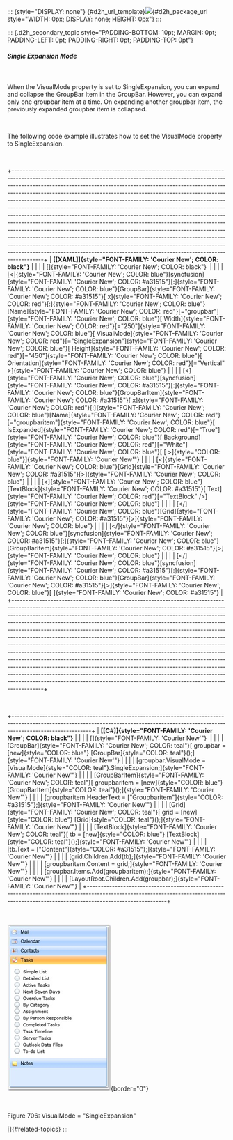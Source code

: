 ::: {style="DISPLAY: none"}
[](ms-xhelp:///?Id=d2h_url_template){#d2h_url_template}![](!package_url!){#d2h_package_url style="WIDTH: 0px; DISPLAY: none; HEIGHT: 0px"}
:::

::: {.d2h_secondary_topic style="PADDING-BOTTOM: 10pt; MARGIN: 0pt; PADDING-LEFT: 0pt; PADDING-RIGHT: 0pt; PADDING-TOP: 0pt"}
##### Single Expansion Mode

 

When the VisualMode property is set to SingleExpansion, you can expand and collapse the GroupBar Item in the GroupBar. However, you can expand only one groupbar item at a time. On expanding another groupbar item, the previously expanded groupbar item is collapsed.

 

The following code example illustrates how to set the VisualMode property to SingleExpansion.

 

+-----------------------------------------------------------------------------------------------------------------------------------------------------------------------------------------------------------------------------------------------------------------------------------------------------------------------------------------------------------------------------------------------------------------------------------------------------------------------------------------------------------------------------------------------------------------------------------------------------------------------------------------------------------------------------------------------------------------------------------------------------------------------------------------------------------------------------------------------------------------------------------------------------------------------------------------------------------------------------------+
| **[\[XAML\]]{style="FONT-FAMILY: 'Courier New'; COLOR: black"}**                                                                                                                                                                                                                                                                                                                                                                                                                                                                                                                                                                                                                                                                                                                                                                                                                                                                                                                  |
|                                                                                                                                                                                                                                                                                                                                                                                                                                                                                                                                                                                                                                                                                                                                                                                                                                                                                                                                                                                   |
| []{style="FONT-FAMILY: 'Courier New'; COLOR: black"}                                                                                                                                                                                                                                                                                                                                                                                                                                                                                                                                                                                                                                                                                                                                                                                                                                                                                                                              |
|                                                                                                                                                                                                                                                                                                                                                                                                                                                                                                                                                                                                                                                                                                                                                                                                                                                                                                                                                                                   |
| [\<]{style="FONT-FAMILY: 'Courier New'; COLOR: blue"}[syncfusion]{style="FONT-FAMILY: 'Courier New'; COLOR: #a31515"}[:]{style="FONT-FAMILY: 'Courier New'; COLOR: blue"}[GroupBar]{style="FONT-FAMILY: 'Courier New'; COLOR: #a31515"}[ x]{style="FONT-FAMILY: 'Courier New'; COLOR: red"}[:]{style="FONT-FAMILY: 'Courier New'; COLOR: blue"}[Name]{style="FONT-FAMILY: 'Courier New'; COLOR: red"}[=\"groupbar\"]{style="FONT-FAMILY: 'Courier New'; COLOR: blue"}[ Width]{style="FONT-FAMILY: 'Courier New'; COLOR: red"}[=\"250\"]{style="FONT-FAMILY: 'Courier New'; COLOR: blue"}[ VisualMode]{style="FONT-FAMILY: 'Courier New'; COLOR: red"}[=\"SingleExpansion\"]{style="FONT-FAMILY: 'Courier New'; COLOR: blue"}[ Height]{style="FONT-FAMILY: 'Courier New'; COLOR: red"}[=\"450\"]{style="FONT-FAMILY: 'Courier New'; COLOR: blue"}[ Orientation]{style="FONT-FAMILY: 'Courier New'; COLOR: red"}[=\"Vertical\" \>]{style="FONT-FAMILY: 'Courier New'; COLOR: blue"} |
|                                                                                                                                                                                                                                                                                                                                                                                                                                                                                                                                                                                                                                                                                                                                                                                                                                                                                                                                                                                   |
| [\<]{style="FONT-FAMILY: 'Courier New'; COLOR: blue"}[syncfusion]{style="FONT-FAMILY: 'Courier New'; COLOR: #a31515"}[:]{style="FONT-FAMILY: 'Courier New'; COLOR: blue"}[GroupBarItem]{style="FONT-FAMILY: 'Courier New'; COLOR: #a31515"}[ x]{style="FONT-FAMILY: 'Courier New'; COLOR: red"}[:]{style="FONT-FAMILY: 'Courier New'; COLOR: blue"}[Name]{style="FONT-FAMILY: 'Courier New'; COLOR: red"}[=\"groupbaritem\"]{style="FONT-FAMILY: 'Courier New'; COLOR: blue"}[ IsExpanded]{style="FONT-FAMILY: 'Courier New'; COLOR: red"}[=\"True\"]{style="FONT-FAMILY: 'Courier New'; COLOR: blue"}[ Background]{style="FONT-FAMILY: 'Courier New'; COLOR: red"}[=\"White\"]{style="FONT-FAMILY: 'Courier New'; COLOR: blue"}[ [ \>]{style="COLOR: blue"}]{style="FONT-FAMILY: 'Courier New'"}                                                                                                                                                                                 |
|                                                                                                                                                                                                                                                                                                                                                                                                                                                                                                                                                                                                                                                                                                                                                                                                                                                                                                                                                                                   |
| [\<]{style="FONT-FAMILY: 'Courier New'; COLOR: blue"}[Grid]{style="FONT-FAMILY: 'Courier New'; COLOR: #a31515"}[\>]{style="FONT-FAMILY: 'Courier New'; COLOR: blue"}                                                                                                                                                                                                                                                                                                                                                                                                                                                                                                                                                                                                                                                                                                                                                                                                              |
|                                                                                                                                                                                                                                                                                                                                                                                                                                                                                                                                                                                                                                                                                                                                                                                                                                                                                                                                                                                   |
| [\<]{style="FONT-FAMILY: 'Courier New'; COLOR: blue"}[TextBlock]{style="FONT-FAMILY: 'Courier New'; COLOR: #a31515"}[ Text]{style="FONT-FAMILY: 'Courier New'; COLOR: red"}[=\"TextBlock\" /\>]{style="FONT-FAMILY: 'Courier New'; COLOR: blue"}                                                                                                                                                                                                                                                                                                                                                                                                                                                                                                                                                                                                                                                                                                                                  |
|                                                                                                                                                                                                                                                                                                                                                                                                                                                                                                                                                                                                                                                                                                                                                                                                                                                                                                                                                                                   |
| [\</]{style="FONT-FAMILY: 'Courier New'; COLOR: blue"}[Grid]{style="FONT-FAMILY: 'Courier New'; COLOR: #a31515"}[\>]{style="FONT-FAMILY: 'Courier New'; COLOR: blue"}                                                                                                                                                                                                                                                                                                                                                                                                                                                                                                                                                                                                                                                                                                                                                                                                             |
|                                                                                                                                                                                                                                                                                                                                                                                                                                                                                                                                                                                                                                                                                                                                                                                                                                                                                                                                                                                   |
| [\</]{style="FONT-FAMILY: 'Courier New'; COLOR: blue"}[syncfusion]{style="FONT-FAMILY: 'Courier New'; COLOR: #a31515"}[:]{style="FONT-FAMILY: 'Courier New'; COLOR: blue"}[GroupBarItem]{style="FONT-FAMILY: 'Courier New'; COLOR: #a31515"}[\>]{style="FONT-FAMILY: 'Courier New'; COLOR: blue"}                                                                                                                                                                                                                                                                                                                                                                                                                                                                                                                                                                                                                                                                                 |
|                                                                                                                                                                                                                                                                                                                                                                                                                                                                                                                                                                                                                                                                                                                                                                                                                                                                                                                                                                                   |
| [\</]{style="FONT-FAMILY: 'Courier New'; COLOR: blue"}[syncfusion]{style="FONT-FAMILY: 'Courier New'; COLOR: #a31515"}[:]{style="FONT-FAMILY: 'Courier New'; COLOR: blue"}[GroupBar]{style="FONT-FAMILY: 'Courier New'; COLOR: #a31515"}[\>]{style="FONT-FAMILY: 'Courier New'; COLOR: blue"}[ ]{style="FONT-FAMILY: 'Courier New'; COLOR: #a31515"}                                                                                                                                                                                                                                                                                                                                                                                                                                                                                                                                                                                                                              |
+-----------------------------------------------------------------------------------------------------------------------------------------------------------------------------------------------------------------------------------------------------------------------------------------------------------------------------------------------------------------------------------------------------------------------------------------------------------------------------------------------------------------------------------------------------------------------------------------------------------------------------------------------------------------------------------------------------------------------------------------------------------------------------------------------------------------------------------------------------------------------------------------------------------------------------------------------------------------------------------+

 

+----------------------------------------------------------------------------------------------------------------------------------------------------------------------------------------+
| **[\[C#\]]{style="FONT-FAMILY: 'Courier New'; COLOR: black"}**                                                                                                                         |
|                                                                                                                                                                                        |
| []{style="FONT-FAMILY: 'Courier New'"}                                                                                                                                                 |
|                                                                                                                                                                                        |
| [GroupBar]{style="FONT-FAMILY: 'Courier New'; COLOR: teal"}[ groupbar = [new]{style="COLOR: blue"} [GroupBar]{style="COLOR: teal"}();]{style="FONT-FAMILY: 'Courier New'"}             |
|                                                                                                                                                                                        |
| [groupbar.VisualMode = [VisualMode]{style="COLOR: teal"}.SingleExpansion;]{style="FONT-FAMILY: 'Courier New'"}                                                                         |
|                                                                                                                                                                                        |
| [GroupBarItem]{style="FONT-FAMILY: 'Courier New'; COLOR: teal"}[ groupbaritem = [new]{style="COLOR: blue"} [GroupBarItem]{style="COLOR: teal"}();]{style="FONT-FAMILY: 'Courier New'"} |
|                                                                                                                                                                                        |
| [groupbaritem.HeaderText = [\"Groupbaritem\"]{style="COLOR: #a31515"};]{style="FONT-FAMILY: 'Courier New'"}                                                                            |
|                                                                                                                                                                                        |
| [Grid]{style="FONT-FAMILY: 'Courier New'; COLOR: teal"}[ grid = [new]{style="COLOR: blue"} [Grid]{style="COLOR: teal"}();]{style="FONT-FAMILY: 'Courier New'"}                         |
|                                                                                                                                                                                        |
| [TextBlock]{style="FONT-FAMILY: 'Courier New'; COLOR: teal"}[ tb = [new]{style="COLOR: blue"} [TextBlock]{style="COLOR: teal"}();]{style="FONT-FAMILY: 'Courier New'"}                 |
|                                                                                                                                                                                        |
| [tb.Text = [\"Content\"]{style="COLOR: #a31515"};]{style="FONT-FAMILY: 'Courier New'"}                                                                                                 |
|                                                                                                                                                                                        |
| [grid.Children.Add(tb);]{style="FONT-FAMILY: 'Courier New'"}                                                                                                                           |
|                                                                                                                                                                                        |
| [groupbaritem.Content = grid;]{style="FONT-FAMILY: 'Courier New'"}                                                                                                                     |
|                                                                                                                                                                                        |
| [groupbar.Items.Add(groupbaritem);]{style="FONT-FAMILY: 'Courier New'"}                                                                                                                |
|                                                                                                                                                                                        |
| [LayoutRoot.Children.Add(groupbar);]{style="FONT-FAMILY: 'Courier New'"}                                                                                                               |
+----------------------------------------------------------------------------------------------------------------------------------------------------------------------------------------+

 

![](../ImagesExt/image261_622.jpg){border="0"}

 

Figure 706: VisualMode = \"SingleExpansion\"

[]{#related-topics}
:::
